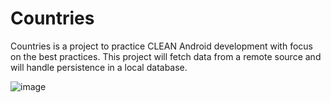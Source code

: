 # Countries

Countries is a project to practice CLEAN Android development with focus on the best practices. This project will fetch data from a remote source and will handle persistence in a local database. 

![image](https://github.com/jibjoub/Countries/assets/46657670/63cc3a0b-c90e-42ed-8ee1-70e4a4dc05d1)

